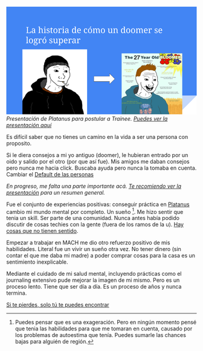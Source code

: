 ![trainee](trainee.png)
*Presentación de Platanus para postular a Trainee. [Puedes ver la presentación aquí](https://docs.google.com/presentation/d/1UiPcVMRNiXyKvZCWVaZLnkx6R7XtfzwY8nQ776uYOEk/edit?usp=sharing)*

Es difícil saber que no tienes un camino en la vida a ser una persona con proposito. 
 
Si le diera consejos a mi yo antiguo (doomer), le hubieran entrado por un oido y salido por el otro (por que así fue). Mis amigos me daban consejos pero nunca me hacia click. Buscaba ayuda pero nunca la tomaba en cuenta. Cambiar el [Default de las personas](varios/cambios-internos/Default%20de%20las%20personas.md)

*En progreso, me falta una parte importante acá. [Te recomiendo ver la presentación](https://docs.google.com/presentation/d/1UiPcVMRNiXyKvZCWVaZLnkx6R7XtfzwY8nQ776uYOEk/edit?usp=sharing) para un resumen general.*

Fue el conjunto de experiencias positivas: conseguir práctica en [Platanus](https://platan.us/) cambio mi mundo mental por completo. Un sueño [^1]. Me hizo sentir que tenia un skill. Ser parte de una comunidad. Nunca antes había podido discutir de cosas techies con la gente (fuera de los ramos de la u). [Hay cosas que no tienen sentido](varios/sueños/Hay%20cosas%20que%20no%20tienen%20sentido.md).

Empezar a trabajar en MACH me dio otro refuerzo positivo de mis habilidades. Literal fue un vivir un sueño otra vez. No tener dinero (sin contar el que me daba mi madre) a poder comprar cosas para la casa es un sentimiento inexplicable.

Mediante el cuidado de mi salud mental, incluyendo prácticas como el journaling extensivo pude mejorar la imagen de mi mismo. Pero es un proceso lento. Tiene que ser día a día. Es un proceso de años y nunca termina.

[Si te pierdes, solo tú te puedes encontrar](varios/cambios-internos/Si%20te%20pierdes,%20solo%20tú%20te%20puedes%20encontrar.md)

[^1]:  Puedes pensar que es una exageración. Pero en ningún momento pensé que tenia las habilidades para que me tomaran en cuenta, causado por los problemas de autoestima que tenía. Puedes sumarle  las chances bajas para alguién de región.